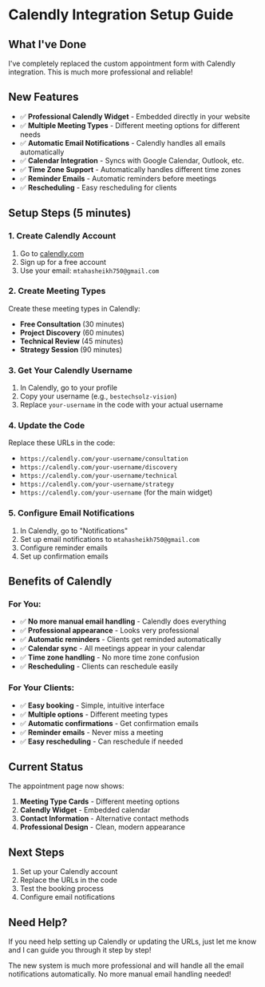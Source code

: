 # Calendly Integration Setup Guide

## What I've Done
I've completely replaced the custom appointment form with Calendly integration. This is much more professional and reliable!

## New Features
- ✅ **Professional Calendly Widget** - Embedded directly in your website
- ✅ **Multiple Meeting Types** - Different meeting options for different needs
- ✅ **Automatic Email Notifications** - Calendly handles all emails automatically
- ✅ **Calendar Integration** - Syncs with Google Calendar, Outlook, etc.
- ✅ **Time Zone Support** - Automatically handles different time zones
- ✅ **Reminder Emails** - Automatic reminders before meetings
- ✅ **Rescheduling** - Easy rescheduling for clients

## Setup Steps (5 minutes)

### 1. Create Calendly Account
1. Go to [calendly.com](https://calendly.com)
2. Sign up for a free account
3. Use your email: `mtahasheikh750@gmail.com`

### 2. Create Meeting Types
Create these meeting types in Calendly:
- **Free Consultation** (30 minutes)
- **Project Discovery** (60 minutes) 
- **Technical Review** (45 minutes)
- **Strategy Session** (90 minutes)

### 3. Get Your Calendly Username
1. In Calendly, go to your profile
2. Copy your username (e.g., `bestechsolz-vision`)
3. Replace `your-username` in the code with your actual username

### 4. Update the Code
Replace these URLs in the code:
- `https://calendly.com/your-username/consultation`
- `https://calendly.com/your-username/discovery`
- `https://calendly.com/your-username/technical`
- `https://calendly.com/your-username/strategy`
- `https://calendly.com/your-username` (for the main widget)

### 5. Configure Email Notifications
1. In Calendly, go to "Notifications"
2. Set up email notifications to `mtahasheikh750@gmail.com`
3. Configure reminder emails
4. Set up confirmation emails

## Benefits of Calendly

### For You:
- ✅ **No more manual email handling** - Calendly does everything
- ✅ **Professional appearance** - Looks very professional
- ✅ **Automatic reminders** - Clients get reminded automatically
- ✅ **Calendar sync** - All meetings appear in your calendar
- ✅ **Time zone handling** - No more time zone confusion
- ✅ **Rescheduling** - Clients can reschedule easily

### For Your Clients:
- ✅ **Easy booking** - Simple, intuitive interface
- ✅ **Multiple options** - Different meeting types
- ✅ **Automatic confirmations** - Get confirmation emails
- ✅ **Reminder emails** - Never miss a meeting
- ✅ **Easy rescheduling** - Can reschedule if needed

## Current Status
The appointment page now shows:
1. **Meeting Type Cards** - Different meeting options
2. **Calendly Widget** - Embedded calendar
3. **Contact Information** - Alternative contact methods
4. **Professional Design** - Clean, modern appearance

## Next Steps
1. Set up your Calendly account
2. Replace the URLs in the code
3. Test the booking process
4. Configure email notifications

## Need Help?
If you need help setting up Calendly or updating the URLs, just let me know and I can guide you through it step by step!

The new system is much more professional and will handle all the email notifications automatically. No more manual email handling needed!

